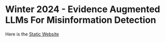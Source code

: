 # Winter 2024 - Evidence Augmented LLMs For Misinformation Detection
Here is the [Static Website](https://seanjiang-0416.github.io/DSC-180B-website/)
